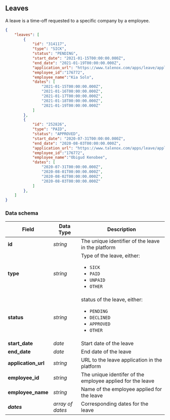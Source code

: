 ## Leaves

A leave is a time-off requested to a specific company by a employee.

```json
{ 
    "leaves": [
        {
            "id": "314117",
            "type": "SICK",
            "status": "PENDING",
            "start_date": "2021-01-15T00:00:00.000Z",
            "end_date": "2021-01-19T00:00:00.000Z",           
            "application_url": "https://www.talenox.com/apps/leave/applications/314117",
            "employee_id":"176772",
            "employee_name":"Kia Solo",
            "dates": [  
                "2021-01-15T00:00:00.000Z", 
                "2021-01-16T00:00:00.000Z", 
                "2021-01-17T00:00:00.000Z", 
                "2021-01-18T00:00:00.000Z", 
                "2021-01-19T00:00:00.000Z" 
            ]              
        },
        {
            "id": "252826",
            "type": "PAID",
            "status": "APPROVED",
            "start_date": "2020-07-31T00:00:00.000Z",
            "end_date": "2020-08-03T00:00:00.000Z",       
            "application_url": "https://www.talenox.com/apps/leave/applications/252826",
            "employee_id":"176772",
            "employee_name":"Obigud Kenobee",
            "dates": [  
                "2020-07-31T00:00:00.000Z", 
                "2020-08-01T00:00:00.000Z", 
                "2020-08-02T00:00:00.000Z", 
                "2020-08-03T00:00:00.000Z" 
            ]              
        },       
    ]
}

```

### Data schema

| Field               | Data Type        | Description                                                                                                    |
|---------------------|------------------|----------------------------------------------------------------------------------------------------------------|
| **id**              | *string*         | The unique identifier of the leave in the platform                                                             |
| **type**            | *string*         | Type of the leave, either: <ul><li>`SICK`</li><li>`PAID`</li><li>`UNPAID`</li><li>`OTHER`</li></ul>            |
| **status**          | *string*         | status of the leave, either: <ul><li>`PENDING`</li><li>`DECLINED`</li><li>`APPROVED`</li><li>`OTHER`</li></ul> |
| **start_date**      | *date*           | Start date of the leave                                                                                        |
| **end_date**        | *date*           | End date of the leave                                                                                          |
| **application_url** | *string*         | URL to the leave application in the platform                                                                   |
| **employee_id**     | *string*         | The unique identifer of the employee applied for the leave                                                     |
| **employee_name**   | *string*         | Name of the employee applied for the leave                                                                     |
| ***dates***         | *array of dates* | Corresponding dates for the leave                                                                              |
